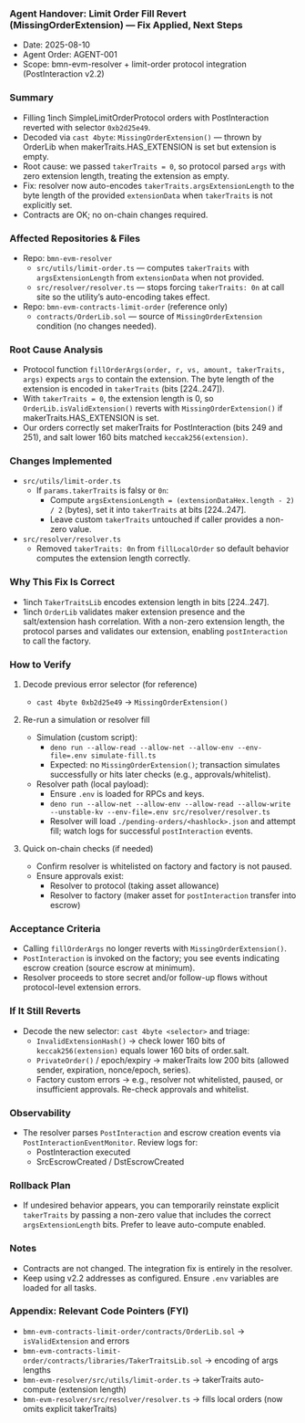### Agent Handover: Limit Order Fill Revert (MissingOrderExtension) — Fix Applied, Next Steps

- Date: 2025-08-10
- Agent Order: AGENT-001
- Scope: bmn-evm-resolver + limit-order protocol integration (PostInteraction v2.2)

### Summary
- Filling 1inch SimpleLimitOrderProtocol orders with PostInteraction reverted with selector `0xb2d25e49`.
- Decoded via `cast 4byte`: `MissingOrderExtension()` — thrown by OrderLib when makerTraits.HAS_EXTENSION is set but extension is empty.
- Root cause: we passed `takerTraits = 0`, so protocol parsed `args` with zero extension length, treating the extension as empty.
- Fix: resolver now auto-encodes `takerTraits.argsExtensionLength` to the byte length of the provided `extensionData` when `takerTraits` is not explicitly set.
- Contracts are OK; no on-chain changes required.

### Affected Repositories & Files
- Repo: `bmn-evm-resolver`
  - `src/utils/limit-order.ts` — computes `takerTraits` with `argsExtensionLength` from `extensionData` when not provided.
  - `src/resolver/resolver.ts` — stops forcing `takerTraits: 0n` at call site so the utility’s auto-encoding takes effect.
- Repo: `bmn-evm-contracts-limit-order` (reference only)
  - `contracts/OrderLib.sol` — source of `MissingOrderExtension` condition (no changes needed).

### Root Cause Analysis
- Protocol function `fillOrderArgs(order, r, vs, amount, takerTraits, args)` expects `args` to contain the extension. The byte length of the extension is encoded in `takerTraits` (bits [224..247]).
- With `takerTraits = 0`, the extension length is 0, so `OrderLib.isValidExtension()` reverts with `MissingOrderExtension()` if makerTraits.HAS_EXTENSION is set.
- Our orders correctly set makerTraits for PostInteraction (bits 249 and 251), and salt lower 160 bits matched `keccak256(extension)`.

### Changes Implemented
- `src/utils/limit-order.ts`
  - If `params.takerTraits` is falsy or `0n`:
    - Compute `argsExtensionLength = (extensionDataHex.length - 2) / 2` (bytes), set it into `takerTraits` at bits [224..247].
    - Leave custom `takerTraits` untouched if caller provides a non-zero value.
- `src/resolver/resolver.ts`
  - Removed `takerTraits: 0n` from `fillLocalOrder` so default behavior computes the extension length correctly.

### Why This Fix Is Correct
- 1inch `TakerTraitsLib` encodes extension length in bits [224..247].
- 1inch `OrderLib` validates maker extension presence and the salt/extension hash correlation. With a non-zero extension length, the protocol parses and validates our extension, enabling `postInteraction` to call the factory.

### How to Verify
1) Decode previous error selector (for reference)
   - `cast 4byte 0xb2d25e49` → `MissingOrderExtension()`

2) Re-run a simulation or resolver fill
   - Simulation (custom script):
     - `deno run --allow-read --allow-net --allow-env --env-file=.env simulate-fill.ts`
     - Expected: no `MissingOrderExtension()`; transaction simulates successfully or hits later checks (e.g., approvals/whitelist).
   - Resolver path (local payload):
     - Ensure `.env` is loaded for RPCs and keys.
     - `deno run --allow-net --allow-env --allow-read --allow-write --unstable-kv --env-file=.env src/resolver/resolver.ts`
     - Resolver will load `./pending-orders/<hashlock>.json` and attempt fill; watch logs for successful `postInteraction` events.

3) Quick on-chain checks (if needed)
   - Confirm resolver is whitelisted on factory and factory is not paused.
   - Ensure approvals exist:
     - Resolver to protocol (taking asset allowance)
     - Resolver to factory (maker asset for `postInteraction` transfer into escrow)

### Acceptance Criteria
- Calling `fillOrderArgs` no longer reverts with `MissingOrderExtension()`.
- `PostInteraction` is invoked on the factory; you see events indicating escrow creation (source escrow at minimum).
- Resolver proceeds to store secret and/or follow-up flows without protocol-level extension errors.

### If It Still Reverts
- Decode the new selector: `cast 4byte <selector>` and triage:
  - `InvalidExtensionHash()` → check lower 160 bits of `keccak256(extension)` equals lower 160 bits of order.salt.
  - `PrivateOrder()` / epoch/expiry → makerTraits low 200 bits (allowed sender, expiration, nonce/epoch, series).
  - Factory custom errors → e.g., resolver not whitelisted, paused, or insufficient approvals. Re-check approvals and whitelist.

### Observability
- The resolver parses `PostInteraction` and escrow creation events via `PostInteractionEventMonitor`. Review logs for:
  - PostInteraction executed
  - SrcEscrowCreated / DstEscrowCreated

### Rollback Plan
- If undesired behavior appears, you can temporarily reinstate explicit `takerTraits` by passing a non-zero value that includes the correct `argsExtensionLength` bits. Prefer to leave auto-compute enabled.

### Notes
- Contracts are not changed. The integration fix is entirely in the resolver.
- Keep using v2.2 addresses as configured. Ensure `.env` variables are loaded for all tasks.

### Appendix: Relevant Code Pointers (FYI)
- `bmn-evm-contracts-limit-order/contracts/OrderLib.sol` → `isValidExtension` and errors
- `bmn-evm-contracts-limit-order/contracts/libraries/TakerTraitsLib.sol` → encoding of args lengths
- `bmn-evm-resolver/src/utils/limit-order.ts` → takerTraits auto-compute (extension length)
- `bmn-evm-resolver/src/resolver/resolver.ts` → fills local orders (now omits explicit takerTraits)




